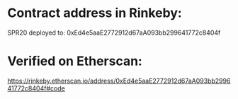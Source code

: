 # Contract address in Rinkeby:

SPR20 deployed to: 0xEd4e5aaE2772912d67aA093bb299641772c8404f

# Verified on Etherscan:

https://rinkeby.etherscan.io/address/0xEd4e5aaE2772912d67aA093bb299641772c8404f#code
